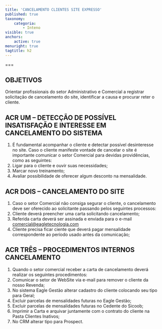```yaml
---
title: 'CANCELAMENTO CLIENTES SITE EXPRESSO'
published: true
taxonomy:
    categoria:
        - Inteno
visible: true
anchors:
    active: true
menuright: true
tagtitle: h2
---
```


===

## OBJETIVOS
Orientar profissionais do setor Administrativo e Comercial a registrar solicitação de cancelamento do site, identificar a causa e procurar reter o cliente.

## ACR UM – DETECÇÃO DE POSSÍVEL INSATISFAÇÃO E INTERESSE EM CANCELAMENTO DO SISTEMA
1. É fundamental acompanhar o cliente e detectar possível desinteresse no site. Caso o cliente manifeste vontade de cancelar o site é importante comunicar o setor Comercial para devidas providências, como as seguintes:
1. Ligar para o cliente e ouvir suas necessidades;
1. Marcar novo treinamento;
1. Avaliar possibilidade de oferecer algum desconto na mensalidade.

## ACR DOIS – CANCELAMENTO DO SITE
1.	Caso o setor Comercial não consiga segurar o cliente, o cancelamento deve ser oferecido ao solicitante passando pelos seguintes processos:
1. Cliente deverá preencher uma carta solicitando cancelamento;
1. Referida carta deverá ser assinada e enviada para o e-mail comercial@eagletecnologia.com
1. Cliente precisa ficar ciente que deverá pagar mensalidade correspondente ao período usado antes da comunicação;

## ACR TRÊS – PROCEDIMENTOS INTERNOS CANCELAMENTO 
1.	Quando o setor comercial receber a carta de cancelamento deverá realizar os seguintes procedimentos:
1. Comunicar o setor de WebSite via e-mail para remover o cliente da nosso Revenda;
1. No sistema Eagle Gestão alterar cadastro do cliente colocando seu tipo para Geral;
1. Excluir parcelas de mensalidades futuras no Eagle Gestão;
1. Excluir parcelas de mensalidades futuras no Cedente do Sicoob;
1. Imprimir a Carta e arquivar juntamente com o contrato do cliente na Pasta Clientes Inativos;
1. No CRM alterar tipo para Prospect.